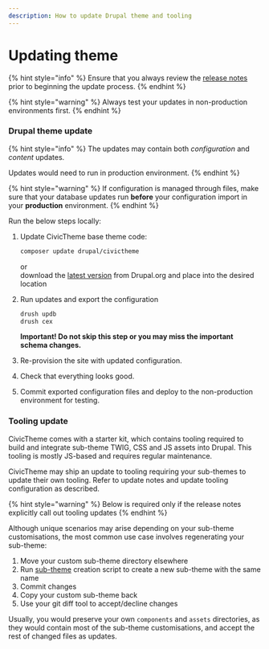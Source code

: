 ```yaml
---
description: How to update Drupal theme and tooling
---
```


# Updating theme

{% hint style="info" %}
Ensure that you always review the [release notes](https://www.drupal.org/project/civictheme/releases) prior to beginning the update process.
{% endhint %}

{% hint style="warning" %}
Always test your updates in non-production environments first.
{% endhint %}

### Drupal theme update

{% hint style="info" %}
The updates may contain both _configuration_ and _content_ updates.

Updates would need to run in production environment.&#x20;
{% endhint %}

{% hint style="warning" %}
If configuration is managed through files, make sure that your database updates run **before** your configuration import in your **production** environment.
{% endhint %}

Run the below steps locally:

1.  Update CivicTheme base theme code:

    ```sh
    composer update drupal/civictheme
    ```

    or\
    download the [latest version](https://www.drupal.org/project/civictheme/releases) from Drupal.org and place into the desired location
2.  Run updates and export the configuration

    ```sh
    drush updb
    drush cex
    ```

    **Important! Do not skip this step or you may miss the important schema changes.**
3. Re-provision the site with updated configuration.
4. Check that everything looks good.
5. Commit exported configuration files and deploy to the non-production environment for testing.

### Tooling update

CivicTheme comes with a starter kit, which contains tooling required to build and integrate sub-theme TWIG, CSS and JS assets into Drupal. This tooling is mostly JS-based and requires regular maintenance.

CivicTheme may ship an update to tooling requiring your sub-themes to update their own tooling. Refer to update notes and update tooling configuration as described.

{% hint style="warning" %}
Below is required only if the release notes explicitly call out tooling updates
{% endhint %}

Although unique scenarios may arise depending on your sub-theme customisations, the most common use case involves regenerating your sub-theme:

1. Move your custom sub-theme directory elsewhere
2. Run [sub-theme](sub-theme.md) creation script to create a new sub-theme with the same name
3. Commit changes
4. Copy your custom sub-theme back
5. Use your git diff tool to accept/decline changes

Usually, you would preserve your own `components` and `assets` directories, as they would contain most of the sub-theme customisations, and accept the rest of changed files as updates.
